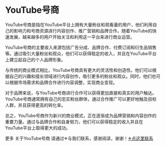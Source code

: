 # YouTube号商

YouTube号商是指在YouTube平台上拥有大量粉丝和观看量的用户，他们利用自己的影响力和号商资源进行内容创作、推广营销和品牌合作。随着YouTube的快速发展，越来越多的用户开始关注和利用这一平台来进行商业运营。

YouTube号商的主要收入来源包括广告分成、品牌合作、付费订阅和衍生品销售等。通过吸引大量粉丝和观众，他们可以获得稳定的收入，并且在YouTube平台上建立起自己的个人品牌形象。

与传统的商业模式相比，YouTube号商具有更大的灵活性和创造性。他们可以根据自己的兴趣和擅长领域进行内容创作，吸引更多的粉丝和观众。同时，他们也可以根据市场需求和品牌合作进行内容调整，实现商业变现。

对于品牌来说，与YouTube号商进行合作可以获得更加直接和真实的用户触达。YouTube号商通常拥有自己的忠实粉丝群体，通过合作推广可以更好地触及目标人群，并且获得更高的转化率。

总之，YouTube号商作为新兴的商业模式，正在逐渐成为品牌营销和内容创作的重要力量。通过与品牌合作和自身努力，他们可以获得稳定的收入并且在YouTube平台上取得更大的成功。

更多 关于YouTube号商 请通过✈与我们联系，感谢阅读，谢谢！[✈点这里联系](https://ww.k02.cc)